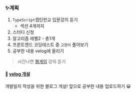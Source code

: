 ### ✨계획 
1. `TypeScript`캡틴판교 입문강의 듣기
	- 섹션 4개까지
2. 스터디 신청
3. 알고리즘 레벨2 - 총1개
4. 프론트엔드 코딩테스트 중 `고양이` 풀어보기
5. 공부한 내용 velog에 올리기

> 시간나면 [웹게임](https://www.inflearn.com/course/%EC%9E%90%EB%B0%94%EC%8A%A4%ED%81%AC%EB%A6%BD%ED%8A%B8-%EA%B2%8C%EC%9E%84-%EA%B0%9C%EB%B0%9C#curriculum) 강의 듣기

#### 📗 [velog 개설](https://velog.io/@mngzz)
개발일지 작성을 위한 블로그 개설! 앞으로 공부한 내용 업로드하기 😀
